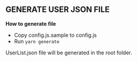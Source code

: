 ## GENERATE USER JSON FILE

**How to generate file**

- Copy config.js.sample to config.js
- Run `yarn generate`

UserList.json file will be generated in the root folder.
